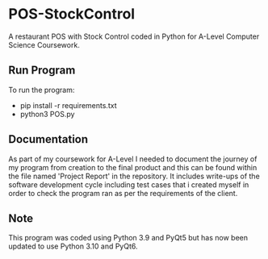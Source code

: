 # POS-StockControl
A restaurant POS with Stock Control coded in Python for A-Level Computer Science Coursework.

## Run Program
To run the program:
  - pip install -r requirements.txt
  - python3 POS.py

## Documentation
As part of my coursework for A-Level I needed to document the journey of my program from creation to the final product and this can be found within the file named 'Project Report' in the repository. It includes write-ups of the software development cycle including test cases that i created myself in order to check the program ran as per the requirements of the client.

## Note
This program was coded using Python 3.9 and PyQt5 but has now been updated to use Python 3.10 and PyQt6.
